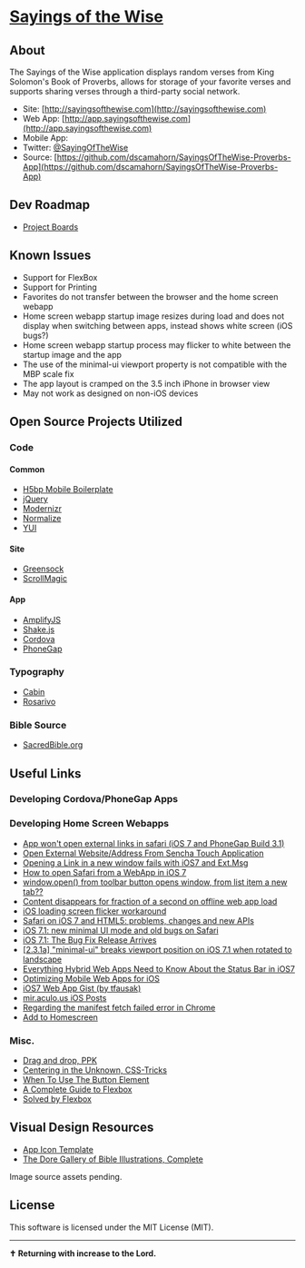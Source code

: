 # [Sayings of the Wise](http://sayingsofthewise.com/)

## About

The Sayings of the Wise application displays random verses from King Solomon's Book of Proverbs, allows for storage of your favorite verses and supports sharing verses through a third-party social network.

* Site: [http://sayingsofthewise.com](http://sayingsofthewise.com)
* Web App: [http://app.sayingsofthewise.com](http://app.sayingsofthewise.com)
* Mobile App: []()
* Twitter: [@SayingOfTheWise](http://twitter.com/SayingOfTheWise)
* Source: [https://github.com/dscamahorn/SayingsOfTheWise-Proverbs-App](https://github.com/dscamahorn/SayingsOfTheWise-Proverbs-App)

## Dev Roadmap

* [Project Boards](https://trello.com/sotw)

## Known Issues

* Support for FlexBox
* Support for Printing
* Favorites do not transfer between the browser and the home screen webapp
* Home screen webapp startup image resizes during load and does not display when switching between apps, instead shows white screen (iOS bugs?)
* Home screen webapp startup process may flicker to white between the startup image and the app
* The use of the minimal-ui viewport property is not compatible with the MBP scale fix
* The app layout is cramped on the 3.5 inch iPhone in browser view
* May not work as designed on non-iOS devices

## Open Source Projects Utilized

### Code

#### Common

* [H5bp Mobile Boilerplate](http://html5boilerplate.com/mobile/)
* [jQuery](http://jquery.com/)
* [Modernizr](http://modernizr.com/)
* [Normalize](http://necolas.github.io/normalize.css/)
* [YUI](http://yuilibrary.com/yui/docs/cssreset/)

#### Site

* [Greensock](http://greensock.com/)
* [ScrollMagic](http://janpaepke.github.io/ScrollMagic/)

#### App

* [AmplifyJS](http://amplifyjs.com/)
* [Shake.js](https://github.com/alexgibson/shake.js)
* [Cordova]()
* [PhoneGap]()

### Typography

* [Cabin](https://www.google.com/fonts/specimen/Cabin)
* [Rosarivo](http://www.google.com/fonts/specimen/Rosarivo)

### Bible Source

* [SacredBible.org](http://www.sacredbible.org/)

## Useful Links

### Developing Cordova/PhoneGap Apps

### Developing Home Screen Webapps

* [App won't open external links in safari (iOS 7 and PhoneGap Build 3.1) ](http://community.phonegap.com/nitobi/topics/app_wont_open_external_links_in_safari_ios_7_and_phonegap_build_3_1)
* [Open External Website/Address From Sencha Touch Application](http://stackoverflow.com/questions/8136267/open-external-website-address-from-sencha-touch-application)
* [Opening a Link in a new window fails with iOS7 and Ext.Msg](http://www.sencha.com/forum/showthread.php?275371-Opening-a-Link-in-a-new-window-fails-with-iOS7-and-Ext.Msg)
* [How to open Safari from a WebApp in iOS 7](http://stackoverflow.com/questions/18879631/how-to-open-safari-from-a-webapp-in-ios-7)
* [window.open() from toolbar button opens window, from list item a new tab??](http://www.sencha.com/forum/showthread.php?130358-window.open()-from-toolbar-button-opens-window-from-list-item-a-new-tab&p=639938#post639938)
* [Content disappears for fraction of a second on offline web app load](http://stackoverflow.com/questions/7535643/content-disappears-for-fraction-of-a-second-on-offline-web-app-load)
* [iOS loading screen flicker workaround](http://www.sencha.com/forum/showthread.php?140608-iOS-loading-screen-flicker-workaround)
* [Safari on iOS 7 and HTML5: problems, changes and new APIs](http://www.mobilexweb.com/blog/safari-ios7-html5-problems-apis-review)
* [iOS 7.1: new minimal UI mode and old bugs on Safari](http://www.mobilexweb.com/blog/ios-7-1-safari-minimal-ui-bugs)
* [iOS 7.1: The Bug Fix Release Arrives](http://www.sencha.com/blog/ios-7.1-the-bug-fix-release-arrives/)
* [[2.3.1a] "minimal-ui" breaks viewport position on iOS 7.1 when rotated to landscape](http://www.sencha.com/forum/showthread.php?282632-2.3.1a-quot-minimal-ui-quot-breaks-viewport-position-on-iOS-7.1-when-rotated-to-landscape)
* [Everything Hybrid Web Apps Need to Know About the Status Bar in iOS7](http://blogs.telerik.com/appbuilder/posts/13-11-07/everything-hybrid-web-apps-need-to-know-about-the-status-bar-in-ios7)
* [Optimizing Mobile Web Apps for iOS](http://blog.teamtreehouse.com/optimizing-mobile-web-apps-ios)
* [iOS7 Web App Gist (by tfausak)](https://gist.github.com/tfausak/2222823)
* [mir.aculo.us iOS Posts](http://mir.aculo.us/?s=ios)
* [Regarding the manifest fetch failed error in Chrome](http://www.kaspertidemann.com/regarding-the-manifest-fetch-failed-error-in-chrome/)
* [Add to Homescreen](https://developer.chrome.com/multidevice/android/installtohomescreen)

### Misc.

* [Drag and drop, PPK](http://www.quirksmode.org/js/dragdrop.html)
* [Centering in the Unknown, CSS-Tricks](http://css-tricks.com/centering-in-the-unknown/)
* [When To Use The Button Element](http://css-tricks.com/use-button-element/)
* [A Complete Guide to Flexbox](http://css-tricks.com/snippets/css/a-guide-to-flexbox/)
* [Solved by Flexbox](http://philipwalton.github.io/solved-by-flexbox/)

## Visual Design Resources

* [App Icon Template](http://appicontemplate.com/)
* [The Dore Gallery of Bible Illustrations, Complete](http://www.gutenberg.org/files/8710/8710-h/images/036.jpg)

Image source assets pending.

## License

This software is licensed under the MIT License (MIT).

***

**✝ Returning with increase to the Lord.**